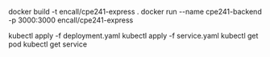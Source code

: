 docker build -t encall/cpe241-express .
docker run --name cpe241-backend -p 3000:3000 encall/cpe241-express

kubectl apply -f deployment.yaml
kubectl apply -f service.yaml
kubectl get pod
kubectl get service
